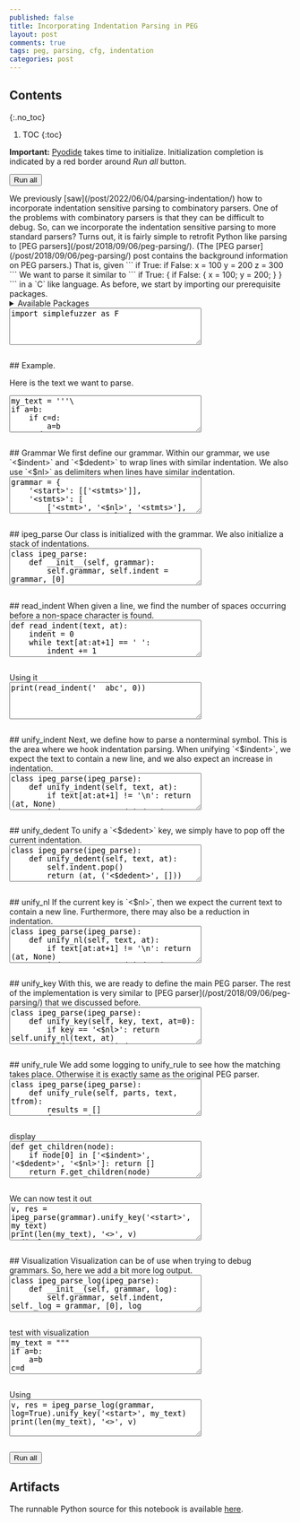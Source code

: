 ```yaml
---
published: false
title: Incorporating Indentation Parsing in PEG
layout: post
comments: true
tags: peg, parsing, cfg, indentation
categories: post
---
```


## Contents
{:.no_toc}

1. TOC
{:toc}

<script src="/resources/js/graphviz/index.min.js"></script>
<script>
// From https://github.com/hpcc-systems/hpcc-js-wasm
// Hosted for teaching.
var hpccWasm = window["@hpcc-js/wasm"];
function display_dot(dot_txt, div) {
    hpccWasm.graphviz.layout(dot_txt, "svg", "dot").then(svg => {
        div.innerHTML = svg;
    });
}
window.display_dot = display_dot
// from js import display_dot
</script>

<script src="/resources/pyodide/full/3.9/pyodide.js"></script>
<link rel="stylesheet" type="text/css" media="all" href="/resources/skulpt/css/codemirror.css">
<link rel="stylesheet" type="text/css" media="all" href="/resources/skulpt/css/solarized.css">
<link rel="stylesheet" type="text/css" media="all" href="/resources/skulpt/css/env/editor.css">

<script src="/resources/skulpt/js/codemirrorepl.js" type="text/javascript"></script>
<script src="/resources/skulpt/js/python.js" type="text/javascript"></script>
<script src="/resources/pyodide/js/env/editor.js" type="text/javascript"></script>

**Important:** [Pyodide](https://pyodide.readthedocs.io/en/latest/) takes time to initialize.
Initialization completion is indicated by a red border around *Run all* button.
<form name='python_run_form'>
<button type="button" name="python_run_all">Run all</button>
</form>
We previously [saw](/post/2022/06/04/parsing-indentation/) how to incorporate
indentation sensitive parsing to combinatory parsers. One of the problems
with combinatory parsers is that they can be difficult to debug. So, can we
incorporate the indentation sensitive parsing to more standard parsers? Turns
out, it is fairly simple to retrofit Python like parsing to
[PEG parsers](/post/2018/09/06/peg-parsing/). (The
[PEG parser](/post/2018/09/06/peg-parsing/) post contains the background
information on PEG parsers.)
That is, given
```
if True:
   if False:
      x = 100
      y = 200
z = 300
```
We want to parse it similar to
```
if True: {
   if False: {
      x = 100;
      y = 200;
   }
}
```
in a `C` like language.
As before, we start by importing our prerequisite packages.

<details>
<summary>Available Packages </summary>
<!--##### Available Packages-->

These are packages that refer either to my previous posts or to pure python
packages that I have compiled, and is available in the below locations. As
before, install them if you need to run the program directly on the machine.
To install, simply download the wheel file (`pkg.whl`) and install using
`pip install pkg.whl`.

<ol>
<li><a href="https://rahul.gopinath.org/py/simplefuzzer-0.0.1-py2.py3-none-any.whl">simplefuzzer-0.0.1-py2.py3-none-any.whl</a> from "<a href="/post/2019/05/28/simplefuzzer-01/">The simplest grammar fuzzer in the world</a>".</li>
</ol>

<div style='display:none'>
<form name='python_run_form'>
<textarea cols="40" rows="4" id='python_pre_edit' name='python_edit'>
https://rahul.gopinath.org/py/simplefuzzer-0.0.1-py2.py3-none-any.whl
</textarea>
</form>
</div>
</details>

<!--
############
import simplefuzzer as F

############
-->
<form name='python_run_form'>
<textarea cols="40" rows="4" name='python_edit'>
import simplefuzzer as F
</textarea><br />
<pre class='Output' name='python_output'></pre>
<div name='python_canvas'></div>
</form>
## Example.

Here is the text we want to parse.

<!--
############
my_text = '''\
if a=b:
    if c=d:
        a=b
    c=d
c=b
'''


############
-->
<form name='python_run_form'>
<textarea cols="40" rows="4" name='python_edit'>
my_text = &#x27;&#x27;&#x27;\
if a=b:
    if c=d:
        a=b
    c=d
c=b
&#x27;&#x27;&#x27;
</textarea><br />
<pre class='Output' name='python_output'></pre>
<div name='python_canvas'></div>
</form>
## Grammar
We first define our grammar. Within our grammar, we use `<$indent>` and
`<$dedent>` to wrap lines with similar indentation. We also use `<$nl>` as
delimiters when lines have similar indentation.

<!--
############
grammar = {
    '<start>': [['<stmts>']],
    '<stmts>': [
        ['<stmt>', '<$nl>', '<stmts>'],
        ['<stmt>', '<$nl>'],
        ['<stmt>']],
    '<stmt>': [['<assignstmt>'], ['<ifstmt>']],
    '<assignstmt>': [['<letter>', '=','<letter>']],
    '<letter>': [['a'],['b'], ['c'], ['d']],
    '<ifstmt>': [['if ', '<expr>', ':', '<block>']],
    '<expr>': [['<letter>', '=', '<letter>']],
    '<block>': [['<$indent>','<stmts>', '<$dedent>']]
}

############
-->
<form name='python_run_form'>
<textarea cols="40" rows="4" name='python_edit'>
grammar = {
    &#x27;&lt;start&gt;&#x27;: [[&#x27;&lt;stmts&gt;&#x27;]],
    &#x27;&lt;stmts&gt;&#x27;: [
        [&#x27;&lt;stmt&gt;&#x27;, &#x27;&lt;$nl&gt;&#x27;, &#x27;&lt;stmts&gt;&#x27;],
        [&#x27;&lt;stmt&gt;&#x27;, &#x27;&lt;$nl&gt;&#x27;],
        [&#x27;&lt;stmt&gt;&#x27;]],
    &#x27;&lt;stmt&gt;&#x27;: [[&#x27;&lt;assignstmt&gt;&#x27;], [&#x27;&lt;ifstmt&gt;&#x27;]],
    &#x27;&lt;assignstmt&gt;&#x27;: [[&#x27;&lt;letter&gt;&#x27;, &#x27;=&#x27;,&#x27;&lt;letter&gt;&#x27;]],
    &#x27;&lt;letter&gt;&#x27;: [[&#x27;a&#x27;],[&#x27;b&#x27;], [&#x27;c&#x27;], [&#x27;d&#x27;]],
    &#x27;&lt;ifstmt&gt;&#x27;: [[&#x27;if &#x27;, &#x27;&lt;expr&gt;&#x27;, &#x27;:&#x27;, &#x27;&lt;block&gt;&#x27;]],
    &#x27;&lt;expr&gt;&#x27;: [[&#x27;&lt;letter&gt;&#x27;, &#x27;=&#x27;, &#x27;&lt;letter&gt;&#x27;]],
    &#x27;&lt;block&gt;&#x27;: [[&#x27;&lt;$indent&gt;&#x27;,&#x27;&lt;stmts&gt;&#x27;, &#x27;&lt;$dedent&gt;&#x27;]]
}
</textarea><br />
<pre class='Output' name='python_output'></pre>
<div name='python_canvas'></div>
</form>
## ipeg_parse
Our class is initialized with the grammar. We also initialize a stack of
indentations.

<!--
############
class ipeg_parse:
    def __init__(self, grammar):
        self.grammar, self.indent = grammar, [0]

############
-->
<form name='python_run_form'>
<textarea cols="40" rows="4" name='python_edit'>
class ipeg_parse:
    def __init__(self, grammar):
        self.grammar, self.indent = grammar, [0]
</textarea><br />
<pre class='Output' name='python_output'></pre>
<div name='python_canvas'></div>
</form>
## read_indent
When given a line, we find the number of spaces occurring before a non-space
character is found.

<!--
############
def read_indent(text, at):
    indent = 0
    while text[at:at+1] == ' ':
        indent += 1
        at += 1
    return indent, at

############
-->
<form name='python_run_form'>
<textarea cols="40" rows="4" name='python_edit'>
def read_indent(text, at):
    indent = 0
    while text[at:at+1] == &#x27; &#x27;:
        indent += 1
        at += 1
    return indent, at
</textarea><br />
<pre class='Output' name='python_output'></pre>
<div name='python_canvas'></div>
</form>
Using it

<!--
############
print(read_indent('  abc', 0))

############
-->
<form name='python_run_form'>
<textarea cols="40" rows="4" name='python_edit'>
print(read_indent(&#x27;  abc&#x27;, 0))
</textarea><br />
<pre class='Output' name='python_output'></pre>
<div name='python_canvas'></div>
</form>
## unify_indent
Next, we define how to parse a nonterminal symbol. This is the area
where we hook indentation parsing. When unifying `<$indent>`,
we expect the text to contain a new line,
and we also expect an increase in indentation.

<!--
############
class ipeg_parse(ipeg_parse):
    def unify_indent(self, text, at):
        if text[at:at+1] != '\n': return (at, None)
        indent, at_ = read_indent(text, at+1)
        if indent <= self.indent[-1]: return (at, None)
        self.indent.append(indent)
        return (at_, ('<$indent>', []))

############
-->
<form name='python_run_form'>
<textarea cols="40" rows="4" name='python_edit'>
class ipeg_parse(ipeg_parse):
    def unify_indent(self, text, at):
        if text[at:at+1] != &#x27;\n&#x27;: return (at, None)
        indent, at_ = read_indent(text, at+1)
        if indent &lt;= self.indent[-1]: return (at, None)
        self.indent.append(indent)
        return (at_, (&#x27;&lt;$indent&gt;&#x27;, []))
</textarea><br />
<pre class='Output' name='python_output'></pre>
<div name='python_canvas'></div>
</form>
## unify_dedent
To unify a `<$dedent>` key, we simply have to pop off the current
indentation.

<!--
############
class ipeg_parse(ipeg_parse):
    def unify_dedent(self, text, at):
        self.indent.pop()
        return (at, ('<$dedent>', []))
############
-->
<form name='python_run_form'>
<textarea cols="40" rows="4" name='python_edit'>
class ipeg_parse(ipeg_parse):
    def unify_dedent(self, text, at):
        self.indent.pop()
        return (at, (&#x27;&lt;$dedent&gt;&#x27;, []))
</textarea><br />
<pre class='Output' name='python_output'></pre>
<div name='python_canvas'></div>
</form>
## unify_nl
If the current key is `<$nl>`, then we
expect the current text to contain a new line. Furthermore, there may also be
a reduction in indentation.

<!--
############
class ipeg_parse(ipeg_parse):
    def unify_nl(self, text, at):
        if text[at:at+1] != '\n': return (at, None)
        indent, at_ = read_indent(text, at+1)
        assert indent <= self.indent[-1]
        return (at_, ('<$nl>', []))

############
-->
<form name='python_run_form'>
<textarea cols="40" rows="4" name='python_edit'>
class ipeg_parse(ipeg_parse):
    def unify_nl(self, text, at):
        if text[at:at+1] != &#x27;\n&#x27;: return (at, None)
        indent, at_ = read_indent(text, at+1)
        assert indent &lt;= self.indent[-1]
        return (at_, (&#x27;&lt;$nl&gt;&#x27;, []))
</textarea><br />
<pre class='Output' name='python_output'></pre>
<div name='python_canvas'></div>
</form>
## unify_key
With this, we are ready to define the main PEG parser.
The rest of the implementation is very similar to
[PEG parser](/post/2018/09/06/peg-parsing/) that we discussed before.

<!--
############
class ipeg_parse(ipeg_parse):
    def unify_key(self, key, text, at=0):
        if key == '<$nl>': return self.unify_nl(text, at)
        elif key == '<$indent>': return self.unify_indent(text, at)
        elif key == '<$dedent>': return self.unify_dedent(text, at)
        if key not in self.grammar:
            return (at + len(key), (key, [])) if text[at:].startswith(key) else (at, None)
        rules = self.grammar[key]
        for rule in rules:
            l, res = self.unify_rule(rule, text, at)
            if res is not None: return l, (key, res)
        return (0, None)

############
-->
<form name='python_run_form'>
<textarea cols="40" rows="4" name='python_edit'>
class ipeg_parse(ipeg_parse):
    def unify_key(self, key, text, at=0):
        if key == &#x27;&lt;$nl&gt;&#x27;: return self.unify_nl(text, at)
        elif key == &#x27;&lt;$indent&gt;&#x27;: return self.unify_indent(text, at)
        elif key == &#x27;&lt;$dedent&gt;&#x27;: return self.unify_dedent(text, at)
        if key not in self.grammar:
            return (at + len(key), (key, [])) if text[at:].startswith(key) else (at, None)
        rules = self.grammar[key]
        for rule in rules:
            l, res = self.unify_rule(rule, text, at)
            if res is not None: return l, (key, res)
        return (0, None)
</textarea><br />
<pre class='Output' name='python_output'></pre>
<div name='python_canvas'></div>
</form>
## unify_rule
We add some logging to unify_rule to see how the matching takes place.
Otherwise it is exactly same as the original PEG parser.

<!--
############
class ipeg_parse(ipeg_parse):
    def unify_rule(self, parts, text, tfrom):
        results = []
        for part in parts:
            tfrom, res = self.unify_key(part, text, tfrom)
            if res is None: return tfrom, None
            results.append(res)
        return tfrom, results

############
-->
<form name='python_run_form'>
<textarea cols="40" rows="4" name='python_edit'>
class ipeg_parse(ipeg_parse):
    def unify_rule(self, parts, text, tfrom):
        results = []
        for part in parts:
            tfrom, res = self.unify_key(part, text, tfrom)
            if res is None: return tfrom, None
            results.append(res)
        return tfrom, results
</textarea><br />
<pre class='Output' name='python_output'></pre>
<div name='python_canvas'></div>
</form>
display

<!--
############
def get_children(node):
    if node[0] in ['<$indent>', '<$dedent>', '<$nl>']: return []
    return F.get_children(node)

############
-->
<form name='python_run_form'>
<textarea cols="40" rows="4" name='python_edit'>
def get_children(node):
    if node[0] in [&#x27;&lt;$indent&gt;&#x27;, &#x27;&lt;$dedent&gt;&#x27;, &#x27;&lt;$nl&gt;&#x27;]: return []
    return F.get_children(node)
</textarea><br />
<pre class='Output' name='python_output'></pre>
<div name='python_canvas'></div>
</form>
We can now test it out

<!--
############
v, res = ipeg_parse(grammar).unify_key('<start>', my_text)
print(len(my_text), '<>', v)
F.display_tree(res, get_children=get_children)

############
-->
<form name='python_run_form'>
<textarea cols="40" rows="4" name='python_edit'>
v, res = ipeg_parse(grammar).unify_key(&#x27;&lt;start&gt;&#x27;, my_text)
print(len(my_text), &#x27;&lt;&gt;&#x27;, v)
F.display_tree(res, get_children=get_children)
</textarea><br />
<pre class='Output' name='python_output'></pre>
<div name='python_canvas'></div>
</form>
## Visualization
Visualization can be of use when trying to debug grammars. So, here we add a
bit more log output.

<!--
############
class ipeg_parse_log(ipeg_parse):
    def __init__(self, grammar, log):
        self.grammar, self.indent, self._log = grammar, [0], log

    def unify_rule(self, parts, text, tfrom, _indent):
        results = []
        for part in parts:
            if self._log:
                print(' '*_indent, part, '=>', repr(text[tfrom:]))
            tfrom_, res = self.unify_key(part, text, tfrom, _indent+1)
            if self._log:
                print(' '*_indent, part, '=>', repr(text[tfrom:tfrom_]), "|",
                        repr(text[tfrom:]), res is not None)
            tfrom = tfrom_
            if res is None: return tfrom, None
            results.append(res)
        return tfrom, results

    def unify_key(self, key, text, at=0, _indent=0):
        if key == '<$nl>': return self.unify_nl(text, at)
        elif key == '<$indent>': return self.unify_indent(text, at)
        elif key == '<$dedent>': return self.unify_dedent(text, at)
        if key not in self.grammar:
            return (at + len(key), (key, [])) if text[at:].startswith(key) else (at, None)
        rules = self.grammar[key]
        for rule in rules:
            l, res = self.unify_rule(rule, text, at, _indent)
            if res is not None: return l, (key, res)
        return (0, None)

############
-->
<form name='python_run_form'>
<textarea cols="40" rows="4" name='python_edit'>
class ipeg_parse_log(ipeg_parse):
    def __init__(self, grammar, log):
        self.grammar, self.indent, self._log = grammar, [0], log

    def unify_rule(self, parts, text, tfrom, _indent):
        results = []
        for part in parts:
            if self._log:
                print(&#x27; &#x27;*_indent, part, &#x27;=&gt;&#x27;, repr(text[tfrom:]))
            tfrom_, res = self.unify_key(part, text, tfrom, _indent+1)
            if self._log:
                print(&#x27; &#x27;*_indent, part, &#x27;=&gt;&#x27;, repr(text[tfrom:tfrom_]), &quot;|&quot;,
                        repr(text[tfrom:]), res is not None)
            tfrom = tfrom_
            if res is None: return tfrom, None
            results.append(res)
        return tfrom, results

    def unify_key(self, key, text, at=0, _indent=0):
        if key == &#x27;&lt;$nl&gt;&#x27;: return self.unify_nl(text, at)
        elif key == &#x27;&lt;$indent&gt;&#x27;: return self.unify_indent(text, at)
        elif key == &#x27;&lt;$dedent&gt;&#x27;: return self.unify_dedent(text, at)
        if key not in self.grammar:
            return (at + len(key), (key, [])) if text[at:].startswith(key) else (at, None)
        rules = self.grammar[key]
        for rule in rules:
            l, res = self.unify_rule(rule, text, at, _indent)
            if res is not None: return l, (key, res)
        return (0, None)
</textarea><br />
<pre class='Output' name='python_output'></pre>
<div name='python_canvas'></div>
</form>
test with visualization

<!--
############
my_text = """
if a=b:
    a=b
c=d
"""
############
-->
<form name='python_run_form'>
<textarea cols="40" rows="4" name='python_edit'>
my_text = &quot;&quot;&quot;
if a=b:
    a=b
c=d
&quot;&quot;&quot;
</textarea><br />
<pre class='Output' name='python_output'></pre>
<div name='python_canvas'></div>
</form>
Using

<!--
############
v, res = ipeg_parse_log(grammar, log=True).unify_key('<start>', my_text)
print(len(my_text), '<>', v)

############
-->
<form name='python_run_form'>
<textarea cols="40" rows="4" name='python_edit'>
v, res = ipeg_parse_log(grammar, log=True).unify_key(&#x27;&lt;start&gt;&#x27;, my_text)
print(len(my_text), &#x27;&lt;&gt;&#x27;, v)
</textarea><br />
<pre class='Output' name='python_output'></pre>
<div name='python_canvas'></div>
</form>

<form name='python_run_form'>
<button type="button" name="python_run_all">Run all</button>
</form>

## Artifacts

The runnable Python source for this notebook is available [here](https://github.com/rahulgopinath/rahulgopinath.github.io/blob/master/notebooks/2022-06-05-peg-parsing-indentation.py).


